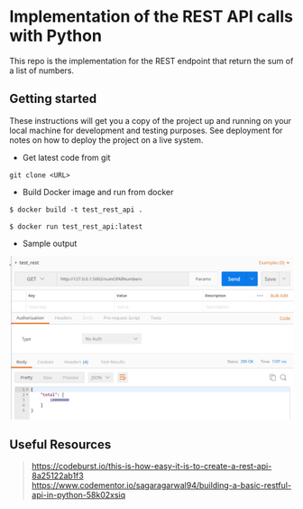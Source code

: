 # Implementation of the REST API calls with Python

This repo is the implementation for the REST endpoint that return the sum of a list of numbers.

## Getting started
These instructions will get you a copy of the project up and running on your local machine for development and testing purposes. See deployment for notes on how to deploy the project on a live system.

- Get latest code from git 
```buildoutcfg
git clone <URL>
```

- Build Docker image and run from docker 

```buildoutcfg
$ docker build -t test_rest_api .
```
```buildoutcfg
$ docker run test_rest_api:latest 
```

- Sample output

<img src="https://github.com/vivek-bombatkar/REST-API-with-Python/raw/master/pics/POST_rest_api.JPG" />



## Useful Resources
> https://codeburst.io/this-is-how-easy-it-is-to-create-a-rest-api-8a25122ab1f3  
> https://www.codementor.io/sagaragarwal94/building-a-basic-restful-api-in-python-58k02xsiq  

